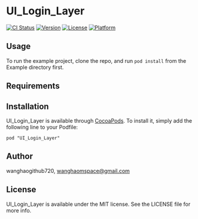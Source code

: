 # UI_Login_Layer

[![CI Status](http://img.shields.io/travis/wanghaogithub720/UI_Login_Layer.svg?style=flat)](https://travis-ci.org/wanghaogithub720/UI_Login_Layer)
[![Version](https://img.shields.io/cocoapods/v/UI_Login_Layer.svg?style=flat)](http://cocoadocs.org/docsets/UI_Login_Layer)
[![License](https://img.shields.io/cocoapods/l/UI_Login_Layer.svg?style=flat)](http://cocoadocs.org/docsets/UI_Login_Layer)
[![Platform](https://img.shields.io/cocoapods/p/UI_Login_Layer.svg?style=flat)](http://cocoadocs.org/docsets/UI_Login_Layer)

## Usage

To run the example project, clone the repo, and run `pod install` from the Example directory first.

## Requirements

## Installation

UI_Login_Layer is available through [CocoaPods](http://cocoapods.org). To install
it, simply add the following line to your Podfile:

    pod "UI_Login_Layer"

## Author

wanghaogithub720, wanghaomspace@gmail.com

## License

UI_Login_Layer is available under the MIT license. See the LICENSE file for more info.

